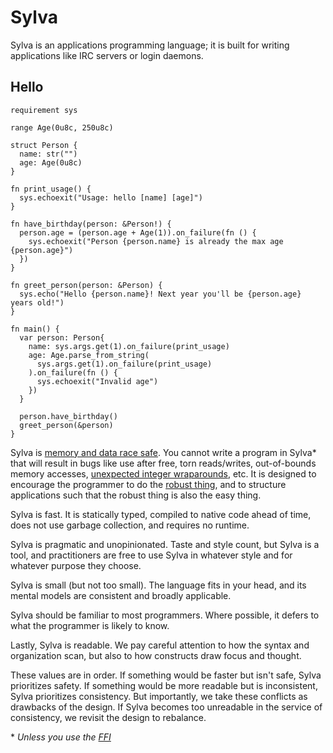 # Sylva

Sylva is an applications programming language; it is built for writing
applications like IRC servers or login daemons.

## Hello

```sylva
requirement sys

range Age(0u8c, 250u8c)

struct Person {
  name: str("")
  age: Age(0u8c)
}

fn print_usage() {
  sys.echoexit("Usage: hello [name] [age]")
}

fn have_birthday(person: &Person!) {
  person.age = (person.age + Age(1)).on_failure(fn () {
    sys.echoexit("Person {person.name} is already the max age {person.age}")
  })
}

fn greet_person(person: &Person) {
  sys.echo("Hello {person.name}! Next year you'll be {person.age} years old!")
}

fn main() {
  var person: Person{
    name: sys.args.get(1).on_failure(print_usage)
    age: Age.parse_from_string(
      sys.args.get(1).on_failure(print_usage)
    ).on_failure(fn () {
      sys.echoexit("Invalid age")
    })
  }

  person.have_birthday()
  greet_person(&person)
}
```

Sylva is [memory and data race safe](memory.html).  You cannot write a program
in Sylva\* that will result in bugs like use after free, torn reads/writes,
out-of-bounds memory accesses, [unexpected integer wraparounds](numbers.html),
etc. It is designed to encourage the programmer to do the [robust
thing](failure_results.html), and to structure applications such that the
robust thing is also the easy thing.

Sylva is fast.  It is statically typed, compiled to native code ahead of time,
does not use garbage collection, and requires no runtime.

Sylva is pragmatic and unopinionated. Taste and style count, but Sylva is a
tool, and practitioners are free to use Sylva in whatever style and for
whatever purpose they choose.

Sylva is small (but not too small). The language fits in your head, and its
mental models are consistent and broadly applicable.

Sylva should be familiar to most programmers.  Where possible, it defers to
what the programmer is likely to know.

Lastly, Sylva is readable. We pay careful attention to how the syntax and
organization scan, but also to how constructs draw focus and thought.

These values are in order. If something would be faster but isn't safe, Sylva
prioritizes safety. If something would be more readable but is inconsistent,
Sylva prioritizes consistency. But importantly, we take these conflicts as
drawbacks of the design. If Sylva becomes too unreadable in the service of
consistency, we revisit the design to rebalance.

\* _Unless you use the [FFI](cffi.html)_
